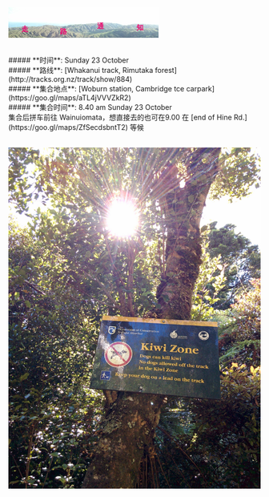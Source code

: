 ![skyline](_images/skyline2.png)

<br/>
##### **时间**: Sunday 23 October
<br/>
##### **路线**: [Whakanui track, Rimutaka forest](http://tracks.org.nz/track/show/884)
<br/>
##### **集合地点**: [Woburn station, Cambridge tce carpark](https://goo.gl/maps/aTL4jVVVZkR2)
<br/>
##### **集合时间**: 8.40 am  Sunday 23 October

<br/>
集合后拼车前往 Wainuiomata，想直接去的也可在9.00 在 [end of Hine Rd.](https://goo.gl/maps/ZfSecdsbntT2) 等候 
<br/>
<br/>



![whakanui201603](_images/whakanui201603.jpg)

